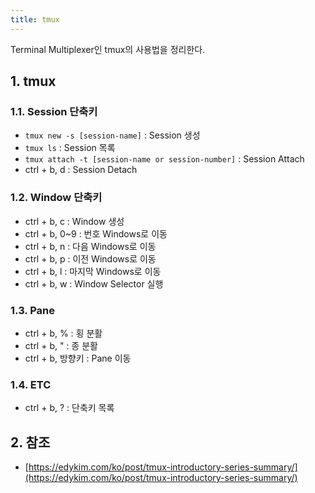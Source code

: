 ```yaml
---
title: tmux
---
```


Terminal Multiplexer인 tmux의 사용법을 정리한다.

## 1. tmux

### 1.1. Session 단축키

* `tmux new -s [session-name]` : Session 생성
* `tmux ls` : Session 목록
* `tmux attach -t [session-name or session-number]` : Session Attach
* ctrl + b, d : Session Detach

### 1.2. Window 단축키

* ctrl + b, c : Window 생성
* ctrl + b, 0~9 : 번호 Windows로 이동
* ctrl + b, n : 다음 Windows로 이동
* ctrl + b, p : 이전 Windows로 이동
* ctrl + b, l : 마지막 Windows로 이동
* ctrl + b, w : Window Selector 실행

### 1.3. Pane

* ctrl + b, % : 횡 분활
* ctrl + b, " : 종 분활
* ctrl + b, 방향키 : Pane 이동

### 1.4. ETC

* ctrl + b, ? : 단축키 목록

## 2. 참조

* [https://edykim.com/ko/post/tmux-introductory-series-summary/](https://edykim.com/ko/post/tmux-introductory-series-summary/)